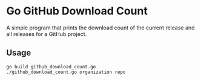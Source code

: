 # Go GitHub Download Count

A simple program that prints the download count of the current release and all releases for a GitHub project.

## Usage

    go build github_download_count.go
    ./github_download_count.go organization repo
